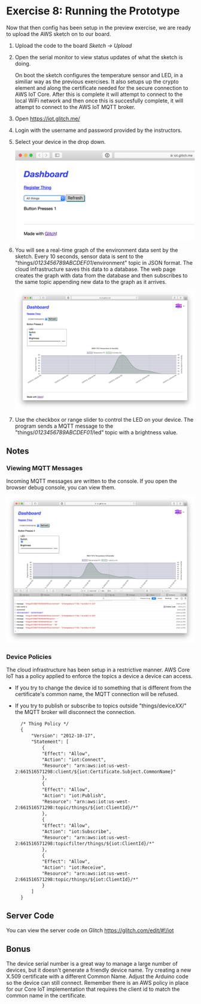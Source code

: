 # Exercise 8: Running the Prototype

Now that then config has been setup in the preview exercise, we are ready to upload the AWS sketch on to our board.

1. Upload the code to the board _Sketch -> Upload_
1. Open the serial monitor to view status updates of what the sketch is doing.

    On boot the sketch configures the temperature sensor and LED, in a similiar way as the previous exercises. It also setups up the crypto element and along the certificate needed for the secure connection to AWS IoT Core. After this is complete it will attempt to connect to the local WiFi network and then once this is succesfully complete, it will attempt to connect to the AWS IoT MQTT broker.
1. Open https://iot.glitch.me/
1. Login with the username and password provided by the instructors.
1. Select your device in the drop down.

    ![Screenshot of Dashboard](images/dashboard-device-dropdown.png)

1. You will see a real-time graph of the environment data sent by the sketch. Every 10 seconds, sensor data is sent to the "things/*0123456789ABCDEF01*/environment" topic in JSON format. The cloud infrastructure saves this data to a database. The web page creates the graph with data from the database and then subscribes to the same topic appending new data to the graph as it arrives.

    ![Screenshot of Dashboard](images/dashboard-device.png)

1. Use the checkbox or range slider to control the LED on your device. The program sends a  MQTT message to the "things/*0123456789ABCDEF01*/led" topic with a brightness value.

## Notes

### Viewing MQTT Messages

Incoming MQTT messages are written to the console. If you open the browser debug console, you can view them.

![Screenshot of Dashboard with Developer Tools open](images/dashboard-developer-tools.png)

### Device Policies

The cloud infrastructure has been setup in a restrictive manner. AWS Core IoT has a policy applied to enforce the topics a device a device can access.

* If you try to change the device id to something that is different from the certificate's common name, the MQTT connection will be refused.
* If you try to publish or subscribe to topics outside "things/device*XX*/" the MQTT broker will disconnect the connection.

        /* Thing Policy */
        {
            "Version": "2012-10-17",
            "Statement": [
                {
                "Effect": "Allow",
                "Action": "iot:Connect",
                "Resource": "arn:aws:iot:us-west-2:661516571298:client/${iot:Certificate.Subject.CommonName}"
                },
                {
                "Effect": "Allow",
                "Action": "iot:Publish",
                "Resource": "arn:aws:iot:us-west-2:661516571298:topic/things/${iot:ClientId}/*"
                },
                {
                "Effect": "Allow",
                "Action": "iot:Subscribe",
                "Resource": "arn:aws:iot:us-west-2:661516571298:topicfilter/things/${iot:ClientId}/*"
                },
                {
                "Effect": "Allow",
                "Action": "iot:Receive",
                "Resource": "arn:aws:iot:us-west-2:661516571298:topic/things/${iot:ClientId}/*"
                }
            ]
        }


## Server Code

You can view the server code on Glitch https://glitch.com/edit/#!/iot

## Bonus

The device serial number is a great way to manage a large number of devices, but it doesn't generate a friendly device name. Try creating a new X.509 certificate with a different Common Name. Adjust the Arduino code so the device can still connect. Remember there is an AWS policy in place for our Core IoT implementation that requires the client id to match the common name in the certificate.

